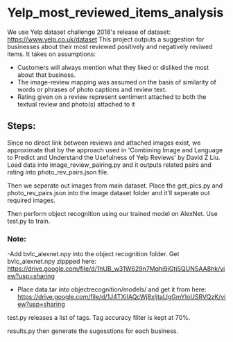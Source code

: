 # Yelp_most_reviewed_items_analysis
We use Yelp dataset challenge 2018's release of dataset: https://www.yelp.co.uk/dataset
This project outputs a suggestion for businesses about their most reviewed positively and negatively reviwed items. 
It takes on assumptions:
- Customers will always mention what they liked or disliked the most about that business. 
- The image-review mapping was assumed on the basis of similarity of words or phrases of photo captions and review text. 
- Rating given on a review represent sentiment attached to both the textual review and photo(s) attached to it

## Steps:
Since no direct link between reviews and attached images exist, we approximate that by the approach used in 'Combining Image and Language to Predict and Understand the Usefulness of Yelp Reviews' by David Z Liu. 
Load data into image_review_pairing.py and it outputs related pairs and rating into photo_rev_pairs.json file. 

Then we seperate out images from main dataset. Place the get_pics.py and photo_rev_pairs.json into the image dataset folder and it'll seperate out required images. 

Then perform object recognition using our trained model on AlexNet. Use test.py to train.
### Note: 
-Add bvlc_alexnet.npy into the object recognition folder. Get bvlc_alexnet.npy zippped here: https://drive.google.com/file/d/1hUB_w31W629n7Mqhi9iGtjSQUNSAA8hk/view?usp=sharing
- Place data.tar into objectrecognition/models/ and get it from here: https://drive.google.com/file/d/1J4TXiIAQcWj8xljtaLlgGmYIoUSRVQzK/view?usp=sharing

test.py releases a list of tags. Tag accuracy filter is kept at 70%. 

results.py then generate the sugesstions for each business. 
